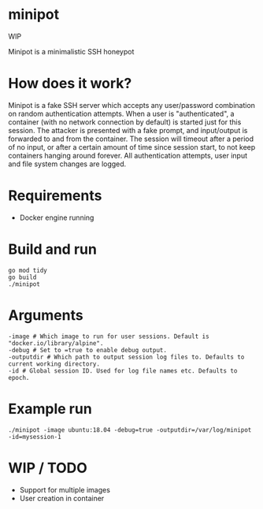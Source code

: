 # minipot

WIP

Minipot is a minimalistic SSH honeypot

# How does it work?
Minipot is a fake SSH server which accepts any user/password combination on random authentication attempts. 
When a user is "authenticated", a container (with no network connection by default) is started just for this session. The attacker is presented with a fake prompt, and input/output is forwarded to and from the container. The session will timeout after a period of no input, or after a certain amount of time since session start, to not keep containers hanging around forever.
All authentication attempts, user input and file system changes are logged.

# Requirements
* Docker engine running

# Build and run
```
go mod tidy
go build
./minipot
```

# Arguments
```
-image # Which image to run for user sessions. Default is "docker.io/library/alpine".
-debug # Set to =true to enable debug output.
-outputdir # Which path to output session log files to. Defaults to current working directory.
-id # Global session ID. Used for log file names etc. Defaults to epoch.

```

# Example run
```
./minipot -image ubuntu:18.04 -debug=true -outputdir=/var/log/minipot -id=mysession-1
```

# WIP / TODO
* Support for multiple images
* User creation in container